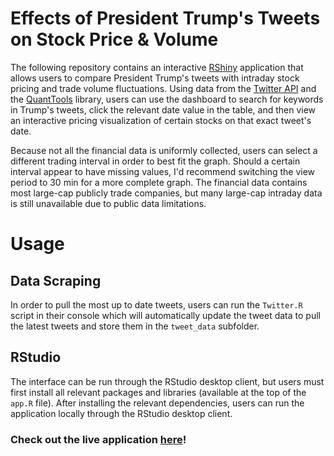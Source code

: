 # Effects of President Trump's Tweets on Stock Price & Volume

The following repository contains an interactive [RShiny](https://shiny.rstudio.com/) application that allows users to compare President Trump's tweets with intraday stock pricing and trade volume fluctuations. Using data from the [Twitter API](https://developer.twitter.com/) and the [QuantTools](https://cran.r-project.org/web/packages/QuantTools/QuantTools.pdf) library, users can use the dashboard to search for keywords in Trump's tweets, click the relevant date value in the table, and then view an interactive pricing visualization of certain stocks on that exact tweet's date. 

Because not all the financial data is uniformly collected, users can select a different trading interval in order to best fit the graph. Should a certain interval appear to have missing values, I'd recommend switching the view period to 30 min for a more complete graph. The financial data contains most large-cap publicly trade companies, but many large-cap intraday data is still unavailable due to public data limitations. 


# Usage 

##  Data Scraping
 In order to pull the most up to date tweets, users can run the `Twitter.R` script in their console which will automatically update the tweet data to pull the latest tweets and store them in the `tweet_data` subfolder. 

## RStudio 
The interface can be run through the RStudio desktop client, but users must first install all relevant packages and libraries (available at the top of the `app.R` file). After installing the relevant dependencies, users can run the application locally through the RStudio desktop client. 

### Check out the live application [here](https://wsmiles000.shinyapps.io/Trump-Tweets-Stock-Pricing/)! 


